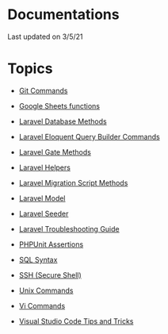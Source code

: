 # Documentations

Last updated on 3/5/21

# Topics

* <a href="./topics/git-commands.md">Git Commands</a>

* <a href="./topics/google-sheets-functions.md">Google Sheets functions</a>

* <a href="./topics/laravel-database.md">Laravel Database Methods</a>

* <a href="./topics/laravel-eloquent.md">Laravel Eloquent Query Builder Commands</a>

* <a href="./topics/laravel-gate.md">Laravel Gate Methods</a>

* <a href="./topics/laravel-helpers.md">Laravel Helpers</a>

* <a href="./topics/laravel-migration.md">Laravel Migration Script Methods</a>

* <a href="./topics/laravel-model.md">Laravel Model</a>

* <a href="./topics/laravel-seeder.md">Laravel Seeder</a>

* <a href="./topics/troubleshoot-laravel.md">Laravel Troubleshooting Guide</a>

* <a href="./topics/phpunit-assertions.md">PHPUnit Assertions</a>

* <a href="./topics/sql.md">SQL Syntax</a>

* <a href="./topics/ssh.md">SSH (Secure Shell)</a>

* <a href="./topics/unix-commands.md">Unix Commands</a>

* <a href="./topics/vi-commands.md">Vi Commands</a>

* <a href="./topics/vscode.md">Visual Studio Code Tips and Tricks</a>
